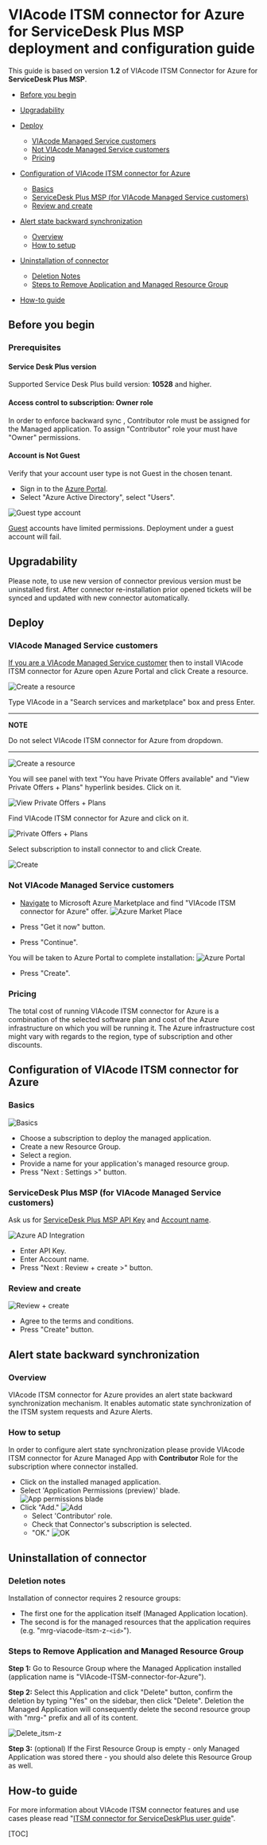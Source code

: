 # VIAcode ITSM connector for Azure for ServiceDesk Plus MSP deployment and configuration guide
This guide is based on version **1.2** of VIAcode ITSM Connector for Azure for **ServiceDesk Plus MSP**.

<!-- TOC -->

- [Before you begin](#before-you-begin)
- [Upgradability](#upgradability)
- [Deploy](#deploy)
    - [VIAcode Managed Service customers](#viacode-managed-service-customers)
    - [Not VIAcode Managed Service customers](#not-viacode-managed-service-customers)
    - [Pricing](#pricing)

- [Configuration of VIAcode ITSM connector for Azure](#configuration-of-viacode-itsm-connector-for-azure)
  - [Basics](#basics)
  - [ServiceDesk Plus MSP (for VIAcode Managed Service customers)](#servicedesk-plus-msp-for-viacode-managed-service-customers)
  - [Review and create](#review-and-create)
- [Alert state backward synchronization](#alert-state-backward-synchronization)
    - [Overview](#overview)
    - [How to setup](#how-to-setup)
- [Uninstallation of connector](#uninstallation-of-connector)
  - [Deletion Notes](#deletion-notes)
  - [Steps to Remove Application and Managed Resource Group](#steps-to-remove-application-and-managed-resource-group)
- [How-to guide](#how-to-guide)
    <!-- TOC END -->



## Before you begin
### Prerequisites
#### Service Desk Plus version
Supported Service Desk Plus build version: **10528** and higher. 
#### Access control to subscription: Owner role
In order to enforce backward sync , Contributor role must be assigned for the Managed application. To assign "Contributor" role your must have "Owner" permissions. 
#### Account is Not Guest
Verify that your account user type is not Guest in the chosen tenant.

- Sign in to the [Azure Portal](https://portal.azure.com/).
- Select "Azure Active Directory", select "Users".

![Guest type account](./media/guestAccount.png)

[Guest](https://docs.microsoft.com/azure/active-directory/b2b/user-properties) accounts have limited permissions. Deployment under a guest account will fail.


## Upgradability

Please note, to use new version of connector previous version must be uninstalled first. After connector re-installation prior opened tickets will be synced and updated with new connector automatically.

## Deploy

### VIAcode Managed Service customers

<u>If you are a VIAcode Managed Service customer</u> then to install VIAcode ITSM connector for Azure open Azure Portal and click Create a resource.

![Create a resource](./media/createAResource.png)

Type VIAcode in a "Search services and marketplace" box and press Enter.

---
**NOTE**

Do not select VIAcode ITSM connector for Azure from dropdown.

---

![Create a resource](./media/createAResourceSearch.png)

You will see panel with text "You have Private Offers available" and "View Private Offers + Plans" hyperlink besides.
Click on it.

![View Private Offers + Plans](./media/viewPrivateOffers.png)

Find VIAcode ITSM connector for Azure and click on it.

![Private Offers + Plans](./media/privateOffers.png)

Select subscription to install connector to and click Create.

![Create](./media/privateCreate.png)

### Not VIAcode Managed Service customers

- [Navigate](https://azuremarketplace.microsoft.com/en-us/marketplace/apps/viacode_consulting-1089577.viacode-itsm-connector-for-azure) to Microsoft Azure Marketplace and find "VIAcode ITSM connector for Azure" offer.
![Azure Market Place](./media/azureMarketPlaceConnector.png)

- Press "Get it now" button.
- Press "Continue".

You will be taken to Azure Portal to complete installation:
![Azure Portal](./media/azurePortalOfferProfileConnector.png)

- Press "Create".

### Pricing

The total cost of running VIAcode ITSM connector for Azure is a combination of the selected software plan and cost of the Azure infrastructure on which you will be running it. The Azure infrastructure cost might vary with regards to the region, type of subscription and other discounts.

## Configuration of VIAcode ITSM connector for Azure

### Basics

![Basics](./media/basicsSettingsConnector.png)

- Choose a subscription to deploy the managed application.
- Create a new Resource Group.
- Select a region.
- Provide a name for your application's managed resource group.
- Press "Next : Settings >" button.

### ServiceDesk Plus MSP (for VIAcode Managed Service customers)

Ask us for <u>ServiceDesk Plus MSP API Key</u> and <u>Account name</u>.

![Azure AD Integration](./media/connectorSettingsSDP.png)

- Enter API Key.
- Enter Account name.
- Press "Next : Review + create >" button.

### Review and create

![Review + create](./media/reviewPlusCreateConnector.png)

- Agree to the terms and conditions.
- Press "Create" button.

## Alert state backward synchronization

### Overview

VIAcode ITSM connector for Azure provides an alert state backward synchronization mechanism. It enables automatic state synchronization of the ITSM system requests and Azure Alerts.

### How to setup

In order to configure alert state synchronization please provide VIAcode ITSM connector for Azure Managed App with **Contributor** Role for the subscription where connector installed.

- Click on the installed managed application.
- Select 'Application Permissions (preview)' blade.
![App permissions blade](./media/managedAppPermissions1.png)
- Click "Add."
![Add](./media/managedAppPermissions2.png)
  - Select 'Contributor' role.
  - Check that Connector's subscription is selected.
  - "OK."
![OK](./media/managedAppPermissions3.png)

## Uninstallation of connector 

### Deletion notes
Installation of connector requires 2 resource groups:

- The first one for the application itself (Managed Application location).
- The second is for the managed resources that the application requires (e.g. "mrg-viacode-itsm-z-`<id>`").

### Steps to Remove Application and Managed Resource Group
**Step 1:**
Go to Resource Group where the Managed Application installed (application name is "VIAcode-ITSM-connector-for-Azure").

**Step 2:**
Select this Application and click "Delete" button, confirm the deletion by typing "Yes" on the sidebar, then click "Delete".
Deletion the Managed Application will consequently delete the second resource group with "mrg-" prefix and all of its content.

![Delete_itsm-z](./media/Delete_itsm-z_confirmation.PNG)

**Step 3:** (optional)
If the First Resource Group is empty - only Managed Application was stored there - you should also delete this Resource Group as well.

## How-to guide
For more information about VIAcode ITSM connector features and use cases please read "[ITSM connector for ServiceDeskPlus user guide](ITSM_connector_for_ServiceDeskPlus_user_guide.md)".



[TOC]


